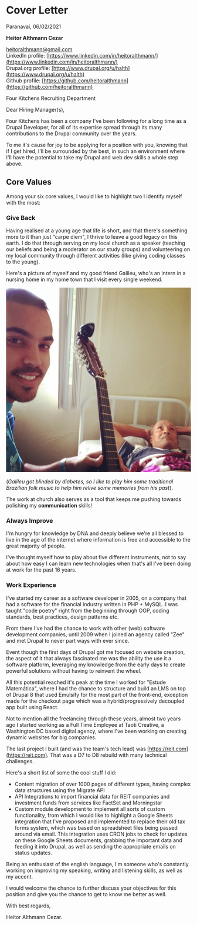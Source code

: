 # Cover Letter

Paranavaí, 06/02/2021

**Heitor Althmann Cezar**

heitoralthmann@gmail.com<br/>
LinkedIn profile: [https://www.linkedin.com/in/heitoralthmann/](https://www.linkedin.com/in/heitoralthmann/)<br/>
Drupal.org profile: [https://www.drupal.org/u/halth](https://www.drupal.org/u/halth)<br/>
Github profile: [https://github.com/heitoralthmann](https://github.com/heitoralthmann)<br/>


Four Kitchens Recruiting Department

Dear Hiring Manager(s),

Four Kitchens has been a company I've been following for a long time as a Drupal Developer, for all of its expertise spread through its many contributions to the Drupal community over the years.

To me it's cause for joy to be applying for a position with you, knowing that if I get hired, I'll be surrounded by the best, in such an environment where I'll have the potential to take my Drupal and web dev skills a whole step above.


## Core Values

Among your six core values, I would like to highlight two I identify myself with the most:

### Give Back

Having realised at a young age that life is short, and that there's something more to it than just "carpe diem", I thrive to leave a good legacy on this earth. I do that through serving on my local church as a speaker (teaching our beliefs and being a moderator on our study groups) and volunteering on my local community through different activities (like giving coding classes to the young).

Here's a picture of myself and my good friend Galileu, who's an intern in a nursing home in my home town that I visit every single weekend.

![images/myself-and-galileu.png](images/myself-and-galileu.png)

(*Galileu got blinded by diabetes, so I like to play him some traditional Brazilian folk music to help him relive some memories from his past*).

The work at church also serves as a tool that keeps me pushing towards polishing my **communication** skills!

### Always Improve

I'm hungry for knowledge by DNA and deeply believe we're all blessed to live in the age of the internet where information is free and accessible to the great majority of people.

I've thought myself how to play about five different instruments, not to say about how easy I can learn new technologies when that's all I've been doing at work for the past 16 years.

### Work Experience

I've started my career as a software developer in 2005, on a company that had a software for the financial industry written in PHP + MySQL. I was taught "code poetry" right from the beginning through OOP, coding standards, best practices, design patterns etc.

From there I've had the chance to work with other (web) software development companies, until  2009 when I joined an agency called "Zee" and met Drupal to never part ways with ever since.

Event though the first days of Drupal got me focused on website creation, the aspect of it that always fascinated me was the ability the use it a software platform, leveraging my knowledge from the early days to create powerful solutions without having to reinvent the wheel.

All this potential reached it's peak at the time I worked for "Estude Matemática", where I had the chance to structure and build an LMS on top of Drupal 8 that used Emulsify for the most part of the front-end, exception made for the checkout page which was a hybrid/progressively decoupled app built using React.

Not to mention all the freelancing through these years, almost two years ago I started working as a Full Time Employee at Taoti Creative, a Washington DC based digital agency, where I've been working on creating dynamic websites for big companies.

The last project I built (and was the team's tech lead) was [https://reit.com](https://reit.com). That was a D7 to D8 rebuild with many technical challenges.

Here's a short list of some the cool stuff I did:

- Content migration of over 1000 pages of different types, having complex data structures using the Migrate API
- API Integrations to import financial data for REIT companies and investment funds from services like FactSet and Morningstar
- Custom module development to implement all sorts of custom functionality, from which I would like to highlight a Google Sheets integration that I've proposed and implemented to replace their old tax forms system, which was based on spreadsheet files being passed around via email. This integration uses CRON jobs to check for updates on these Google Sheets documents, grabbing the important data and feeding it into Drupal, as well as sending the appropriate emails on status updates.

Being an enthusiast of the english language, I'm someone who's constantly working on improving my speaking, writing and listening skills, as well as my accent.

I would welcome the chance to further discuss your objectives for this position and give you the chance to get to know me better as well.

With best regards,

Heitor Althmann Cezar.
